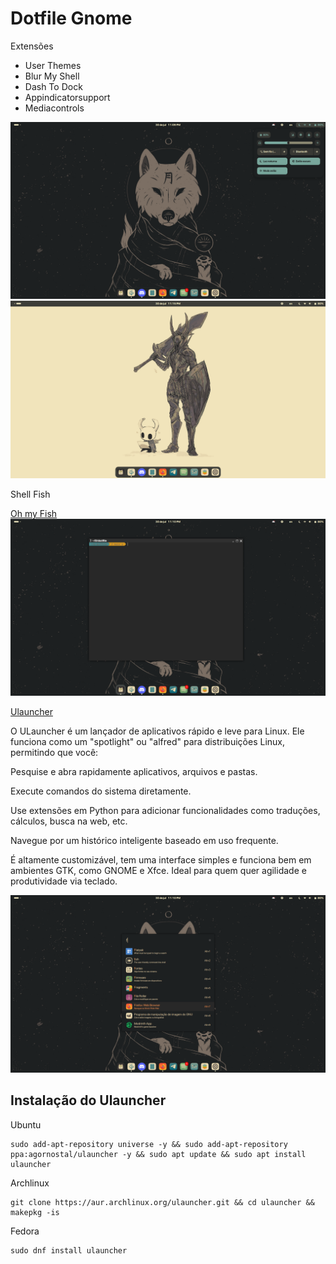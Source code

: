 <h1>Dotfile Gnome</h1>
<p>Extensões</p>
<ul>
<li>User Themes</li>
<li>Blur My Shell</li>
<li>Dash To Dock</li>
<li>Appindicatorsupport</li>
<li>Mediacontrols</li>
</ul>
<img src="imagens/1.png" alt="">
<img src="imagens/claro.png" alt="">
<p>Shell Fish</p>
<a href="https://github.com/oh-my-fish/oh-my-fish">Oh my Fish</a>
<img src="imagens/fish.png" alt="">


<a href="https://ulauncher.io/">Ulauncher</a>
<p>O ULauncher é um lançador de aplicativos rápido e leve para Linux. Ele funciona como um "spotlight" ou "alfred" para distribuições Linux, permitindo que você:

  Pesquise e abra rapidamente aplicativos, arquivos e pastas.

  Execute comandos do sistema diretamente.

  Use extensões em Python para adicionar funcionalidades como traduções, cálculos, busca na web, etc.

  Navegue por um histórico inteligente baseado em uso frequente.

É altamente customizável, tem uma interface simples e funciona bem em ambientes GTK, como GNOME e Xfce. Ideal para quem quer agilidade e produtividade via teclado.</p>
<img src="imagens/Ulauncher.png" alt="">

<h2>Instalação do Ulauncher</h2>

Ubuntu
```Ubuntu
sudo add-apt-repository universe -y && sudo add-apt-repository ppa:agornostal/ulauncher -y && sudo apt update && sudo apt install ulauncher
```
Archlinux
```Archlinux
git clone https://aur.archlinux.org/ulauncher.git && cd ulauncher && makepkg -is
```
Fedora
```Fedora
sudo dnf install ulauncher
```

